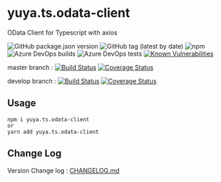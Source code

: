 # yuya.ts.odata-client
OData Client for Typescript with axios

![GitHub package.json version](https://img.shields.io/github/package-json/v/yuyaproject/yuya.ts.odata-client.svg?logo=github)
![GitHub tag (latest by date)](https://img.shields.io/github/tag-date/yuyaproject/yuya.ts.odata-client.svg?logo=github)
![npm](https://img.shields.io/npm/v/yuya.ts.odata-client.svg?logo=npm)
![Azure DevOps builds](https://img.shields.io/azure-devops/build/yuya-project/7ac5d672-dd0e-43d4-b760-435e8ae7311f/2.svg?logo=azure-devops)
![Azure DevOps tests](https://img.shields.io/azure-devops/tests/yuya-project/7ac5d672-dd0e-43d4-b760-435e8ae7311f/2.svg?logo=azure-devops)
[![Known Vulnerabilities](https://snyk.io/test/github/YuyaProject/yuya.ts.odata-client/badge.svg?targetFile=package.json)](https://snyk.io/test/github/YuyaProject/yuya.ts.odata-client?targetFile=package.json)

master branch : 
[![Build Status](https://dev.azure.com/yuya-project/yuya.ts.odata-client/_apis/build/status/yuya.ts.odata-client-CI?branchName=master)](https://dev.azure.com/yuya-project/yuya.ts.odata-client/_build/latest?definitionId=2&branchName=master)
[![Coverage Status](https://coveralls.io/repos/github/YuyaProject/yuya.ts.odata-client/badge.svg?branch=master)](https://coveralls.io/github/YuyaProject/yuya.ts.odata-client?branch=master)


develop branch : 
[![Build Status](https://dev.azure.com/yuya-project/yuya.ts.odata-client/_apis/build/status/yuya.ts.odata-client-CI?branchName=develop)](https://dev.azure.com/yuya-project/yuya.ts.odata-client/_build/latest?definitionId=2&branchName=develop)
[![Coverage Status](https://coveralls.io/repos/github/YuyaProject/yuya.ts.odata-client/badge.svg?branch=develop)](https://coveralls.io/github/YuyaProject/yuya.ts.odata-client?branch=develop)


## Usage

```
npm i yuya.ts.odata-client
or 
yarn add yuya.ts.odata-client
```

## Change Log
Version Change log : [CHANGELOG.md](CHANGELOG.md)

